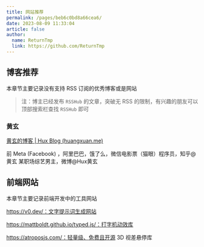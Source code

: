 ```yaml
---
title: 网站推荐
permalink: /pages/beb6c0bd8a66cea6/
date: 2023-08-09 11:33:04
article: false
author:
  name: ReturnTmp
  link: https://github.com/ReturnTmp
---
```




## 博客推荐

本章节主要记录没有支持 RSS 订阅的优秀博客或是网站

> 注：博主已经发布 `RSSHub` 的文章，突破无 RSS 的限制，有兴趣的朋友可以顶部搜索栏查找 `RSSHub` 即可



### 黄玄

[黄玄的博客 | Hux Blog (huangxuan.me)](https://huangxuan.me/)

前 Meta (Facebook) ，阿里巴巴，饿了么，微信电影票（猫眼）程序员，知乎@黄玄 某职场综艺男主，微博@Hux黄玄



## 前端网站

本章节主要记录前端开发中的工具网站





https://v0.dev/：文字提示词生成网站

https://mattboldt.github.io/typed.js/：打字机动效库

https://atroposjs.com/：轻量级、免费且开源 3D 视差悬停库
